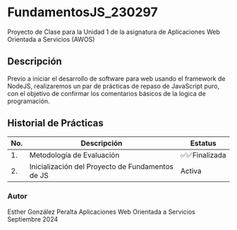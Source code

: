# FundamentosJS_230297
Proyecto de Clase para la Unidad 1 de la asignatura de Aplicaciones Web Orientada a Servicios (AWOS)



## Descripción

Previo a iniciar el desarrollo de software para web usando el framework de 
NodeJS, realizaremos un par de prácticas de repaso de JavaScript puro, con 
el objetivo de confirmar los comentarios básicos de la logica de programación.


## Historial de Prácticas

 |No. |Descripción|Estatus|
 |--|--|--|
 |1.|Metodología de Evaluación|✅✅Finalizada|
 |2.| Inicialización del Proyecto de Fundamentos de JS|Activa|

### Autor
Esther González Peralta
Aplicaciones Web Orientada a Servicios
Septiembre 2024